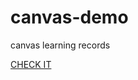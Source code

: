 # canvas-demo

canvas learning records

[CHECK IT](http://tangrui.win/canvas-demo/dist/canvas.html)
